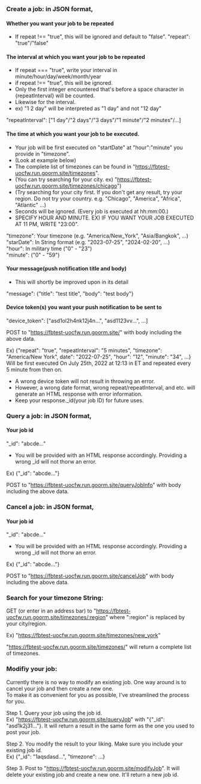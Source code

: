 ### Create a job: in JSON format,
  #### Whether you want your job to be repeated
  * If repeat !== "true", this will be ignored and default to "false".
  "repeat": "true"/"false"
  
  #### The interval at which you want your job to be repeated
  * If repeat === "true", write your interval in minute/hour/day/week/month/year
  * if repeat !== "true", this will be ignored.
  * Only the first integer encountered that's before a space character in {repeatInterval} will be counted.
  * Likewise for the interval.
  * ex) "1 2 day" will be interpreted as "1 day" and not "12 day"
  
  "repeatInterval": ["1 day"/"2 days"/"3 days"/"1 minute"/"2 minutes"/...]
  
  #### The time at which you want your job to be executed.
  * Your job will be first executed on "startDate" at "hour":"minute" you provide in "timezone".
  * (Look at example below)
  * The complete list of timezones can be found in "https://fbtest-uocfw.run.goorm.site/timezones".
  * (You can try searching for your city. ex) "https://fbtest-uocfw.run.goorm.site/timezones/chicago")
  * (Try searching for your city first. If you don't get any result, try your region. Do not try your country. e.g. "Chicago", "America", "Africa", "Atlantic" ...)
  * Seconds will be ignored. (Every job is executed at hh:mm:00.)
  * SPECIFY HOUR AND MINUTE. EX) IF YOU WANT YOUR JOB EXECUTED AT 11 PM, WRITE "23:00".
  
  "timezone": Your timezone (e.g. "America/New_York", "Asia/Bangkok", ...)\
  "starDate": In String format (e.g. "2023-07-25", "2024-02-20", ...)\
  "hour": In military time ("0" - "23")\
  "minute": ("0" - "59")
  
  
  #### Your message(push notification title and body)
  * This will shortly be improved upon in its detail
  
  "message": {"title": "test title", "body": "test body"}
  
  #### Device token(s) you want your push notification to be sent to
  "device_token": ["asd1ol2h4nk12j4n...", "asd1123vv...", ...]

  POST to "https://fbtest-uocfw.run.goorm.site/" with body including the above data.
  
  Ex) {"repeat": "true", "repeatInterval": "5 minutes", "timezone": "America/New York", date": "2022-07-25", "hour": "12", "minute": "34", ...}
  Will be first executed On July 25th, 2022 at 12:13 in ET and repeated every 5 minute from then on.
  
  * A wrong device token will not result in throwing an error.
  * However, a wrong date format, wrong repeat/repeatInterval, and etc. will generate an HTML response with error information.
  * Keep your response._id(your job ID) for future uses.
  
### Query a job: in JSON format,
  #### Your job id
  "_id": "abcde..."
  
  * You will be provided with an HTML response accordingly. Providing a wrong _id will not thorw an error.

  Ex) {"_id": "abcde..."}
  
  POST to "https://fbtest-uocfw.run.goorm.site/queryJobInfo" with body including the above data.


### Cancel a job: in JSON format,
  #### Your job id
  "_id": "abcde..."
  
  * You will be provided with an HTML response accordingly. Providing a wrong _id will not thorw an error.

  Ex) {"_id": "abcde..."}
  
  POST to "https://fbtest-uocfw.run.goorm.site/cancelJob" with body including the above data.

### Search for your timezone String:
  GET (or enter in an address bar) to "https://fbtest-uocfw.run.goorm.site/timezones/:region" where ":region" is replaced by your city/region. 
  
  Ex) "https://fbtest-uocfw.run.goorm.site/timezones/new_york"
  
  "https://fbtest-uocfw.run.goorm.site/timezones/" will return a complete list of timezones.

### Modifiy your job:
  Currently there is no way to modify an existing job. One way around is to cancel your job and then create a new one.\
  To make it as convenient for you as possible, I've streamlined the process for you.
  
  Step 1. Query your job using the job id.\
  Ex) "https://fbtest-uocfw.run.goorm.site/queryJob" with "{"_id": "asd1k2j31..."}. It will return a result in the same form as the one you used to post your job.

  Step 2. You modify the result to your liking. Make sure you include your existing job id.\
  Ex) {"_id": "1aqsdasd...", "timezone": ...}
  
  Step 3. Post to "https://fbtest-uocfw.run.goorm.site/modifyJob". It will delete your existing job and create a new one. It'll return a new job id.